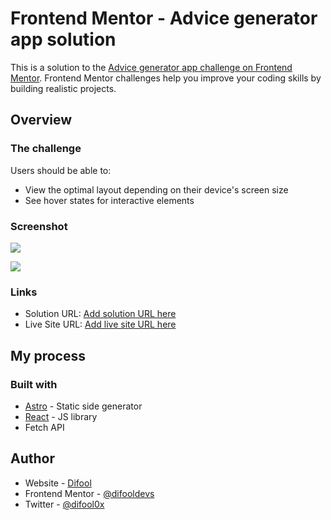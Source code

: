 # Frontend Mentor - Advice generator app solution

This is a solution to the [Advice generator app challenge on Frontend Mentor](https://www.frontendmentor.io/challenges/advice-generator-app-QdUG-13db). Frontend Mentor challenges help you improve your coding skills by building realistic projects.

## Overview

### The challenge

Users should be able to:

-   View the optimal layout depending on their device's screen size
-   See hover states for interactive elements

### Screenshot

![](/assets/screenshot_desktop.png)

![](/assets/screenshot_mobile.png)

### Links

-   Solution URL: [Add solution URL here](https://your-solution-url.com)
-   Live Site URL: [Add live site URL here](https://your-live-site-url.com)

## My process

### Built with

-   [Astro](httos;//astro.build) - Static side generator
-   [React](https://reactjs.org/) - JS library
-   Fetch API

## Author

-   Website - [Difool](https://www.difool.dev)
-   Frontend Mentor - [@difooldevs](https://www.frontendmentor.io/profile/difooldevs)
-   Twitter - [@difool0x](https://www.twitter.com/difool0x)
